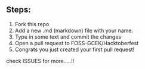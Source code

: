 ## Steps:
1. Fork this repo
2. Add a new .md (markdown) file with your name.
3. Type in some text and commit the changes
4. Open a pull request to FOSS-GCEK/Hacktoberfest
5. Congrats you just created your first pull request!



check ISSUES for more.....!!